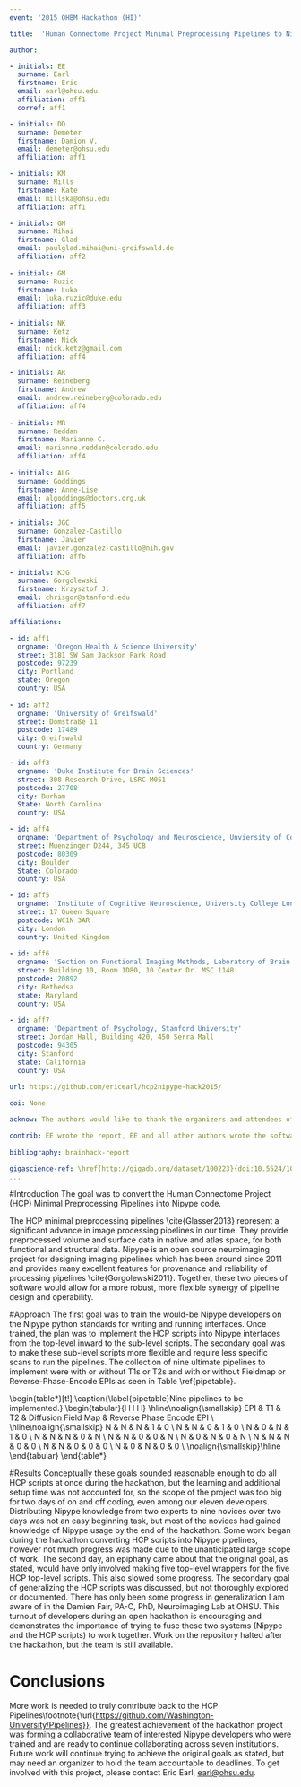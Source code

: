 ```yaml
---
event: '2015 OHBM Hackathon (HI)'

title:  'Human Connectome Project Minimal Preprocessing Pipelines to Nipype'

author:

- initials: EE
  surname: Earl
  firstname: Eric
  email: earl@ohsu.edu
  affiliation: aff1
  corref: aff1

- initials: DD 
  surname: Demeter
  firstname: Damion V.
  email: demeter@ohsu.edu
  affiliation: aff1

- initials: KM
  surname: Mills
  firstname: Kate
  email: millska@ohsu.edu
  affiliation: aff1

- initials: GM
  surname: Mihai
  firstname: Glad
  email: paulglad.mihai@uni-greifswald.de
  affiliation: aff2
  
- initials: GM
  surname: Ruzic
  firstname: Luka
  email: luka.ruzic@duke.edu
  affiliation: aff3  
  
- initials: NK
  surname: Ketz
  firstname: Nick
  email: nick.ketz@gmail.com
  affiliation: aff4  

- initials: AR
  surname: Reineberg
  firstname: Andrew
  email: andrew.reineberg@colorado.edu
  affiliation: aff4
  
- initials: MR
  surname: Reddan
  firstname: Marianne C.
  email: marianne.reddan@colorado.edu
  affiliation: aff4
  
- initials: ALG
  surname: Goddings
  firstname: Anne-Lise
  email: algoddings@doctors.org.uk
  affiliation: aff5
  
- initials: JGC
  surname: Gonzalez-Castillo
  firstname: Javier
  email: javier.gonzalez-castillo@nih.gov
  affiliation: aff6

- initials: KJG
  surname: Gorgolewski
  firstname: Krzysztof J.
  email: chrisgor@stanford.edu
  affiliation: aff7

affiliations: 

- id: aff1
  orgname: 'Oregon Health & Science University'
  street: 3181 SW Sam Jackson Park Road
  postcode: 97239
  city: Portland
  state: Oregon
  country: USA
  
- id: aff2
  orgname: 'University of Greifswald'
  street: Domstraße 11
  postcode: 17489
  city: Greifswald
  country: Germany

- id: aff3
  orgname: 'Duke Institute for Brain Sciences'
  street: 308 Research Drive, LSRC M051
  postcode: 27708
  city: Durham
  State: North Carolina
  country: USA

- id: aff4
  orgname: 'Department of Psychology and Neuroscience, Unviersity of Colorado'
  street: Muenzinger D244, 345 UCB
  postcode: 80309
  city: Boulder
  State: Colorado
  country: USA  

- id: aff5
  orgname: 'Institute of Cognitive Neuroscience, University College London'
  street: 17 Queen Square
  postcode: WC1N 3AR
  city: London
  country: United Kingdom 
  
- id: aff6
  orgname: 'Section on Functional Imaging Methods, Laboratory of Brain and Cognition, National Institute of Mental Health'
  street: Building 10, Room 1D80, 10 Center Dr. MSC 1148
  postcode: 20892
  city: Bethedsa
  state: Maryland
  country: USA
  
- id: aff7
  orgname: 'Department of Psychology, Stanford University'
  street: Jordan Hall, Building 420, 450 Serra Mall
  postcode: 94305
  city: Stanford
  state: California
  country: USA
  
url: https://github.com/ericearl/hcp2nipype-hack2015/

coi: None

acknow: The authors would like to thank the organizers and attendees of the 2015 OHBM Hackathon.

contrib: EE wrote the report, EE and all other authors wrote the software.
  
bibliography: brainhack-report

gigascience-ref: \href{http://gigadb.org/dataset/100223}{doi:10.5524/100223}
...
```


#Introduction
The goal was to convert the Human Connectome Project (HCP) Minimal Preprocessing Pipelines into Nipype code.

The HCP minimal preprocessing pipelines \cite{Glasser2013} represent a significant advance in image processing pipelines in our time. They provide preprocessed volume and surface data in native and atlas space, for both functional and structural data. Nipype is an open source neuroimaging project for designing imaging pipelines which has been around since 2011 and provides many excellent features for provenance and reliability of processing pipelines \cite{Gorgolewski2011}. Together, these two pieces of software would allow for a more robust, more flexible synergy of pipeline design and operability.

#Approach
The first goal was to train the would-be Nipype developers on the Nipype python standards for writing and running interfaces.  Once trained, the plan was to implement the HCP scripts into Nipype interfaces from the top-level inward to the sub-level scripts.  The secondary goal was to make these sub-level scripts more flexible and require less specific scans to run the pipelines. The collection of nine ultimate pipelines to implement were with or without T1s or T2s and with or without Fieldmap or Reverse-Phase-Encode EPIs as seen in Table \ref{pipetable}.

\begin{table*}[t!]
\caption{\label{pipetable}Nine pipelines to be implemented.}
\begin{tabular}{l l l l l}
 \hline\noalign{\smallskip}
  EPI & T1 & T2 & Diffusion Field Map & Reverse Phase Encode EPI \\
    \hline\noalign{\smallskip}
  N & N & N & 1 & 0 \\
  N & N & 0 & 1 & 0 \\
  N & 0 & N & 1 & 0 \\
  N & N & N & 0 & N \\
  N & N & 0 & 0 & N \\
  N & 0 & N & 0 & N \\
  N & N & N & 0 & 0 \\
  N & N & 0 & 0 & 0 \\
  N & 0 & N & 0 & 0 \\
  \noalign{\smallskip}\hline
\end{tabular}
\end{table*}

#Results
Conceptually these goals sounded reasonable enough to do all HCP scripts at once during the hackathon, but the learning and additional setup time was not accounted for, so the scope of the project was too big for two days of on and off coding, even among our eleven developers.  Distributing Nipype knowledge from two experts to nine novices over two days was not an easy beginning task, but most of the novices had gained knowledge of Nipype usage by the end of the hackathon.  Some work began during the hackathon converting HCP scripts into Nipype pipelines, however not much progress was made due to the unanticipated large scope of work.  The second day, an epiphany came about that the original goal, as stated, would have only involved making five top-level wrappers for the five HCP top-level scripts.  This also slowed some progress.  The secondary goal of generalizing the HCP scripts was discussed, but not thoroughly explored or documented.  There has only been some progress in generalization I am aware of in the Damien Fair, PA-C, PhD, Neuroimaging Lab at OHSU.  This turnout of developers during an open hackathon is encouraging and demonstrates the importance of trying to fuse these two systems (Nipype and the HCP scripts) to work together.  Work on the repository halted after the hackathon, but the team is still available.

# Conclusions
More work is needed to truly contribute back to the HCP Pipelines\footnote{\url{https://github.com/Washington-University/Pipelines}}.  The greatest achievement of the hackathon project was forming a collaborative team of interested Nipype developers who were trained and are ready to continue collaborating across seven institutions.  Future work will continue trying to achieve the original goals as stated, but may need an organizer to hold the team accountable to deadlines.  To get involved with this project, please contact Eric Earl, earl@ohsu.edu.
